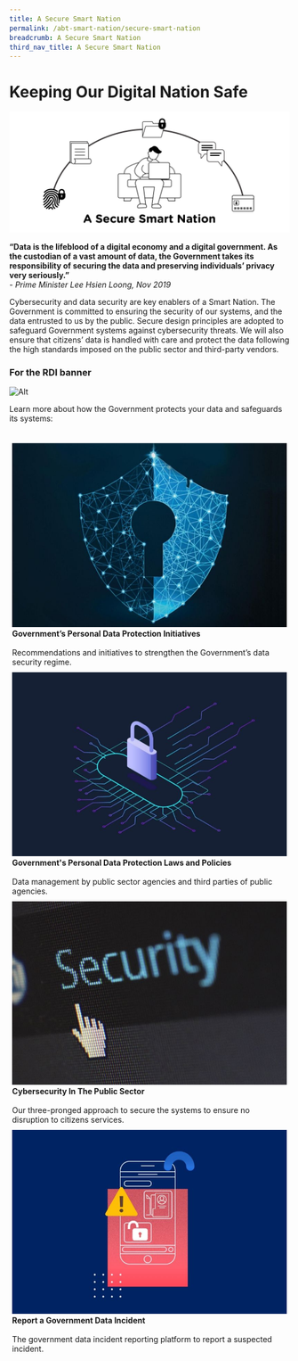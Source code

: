 ```yaml
---
title: A Secure Smart Nation
permalink: /abt-smart-nation/secure-smart-nation
breadcrumb: A Secure Smart Nation
third_nav_title: A Secure Smart Nation
---
```

# Keeping Our Digital Nation Safe
![A Secure Smart Nation overview](/images/secure-smart-nation.jpg)

**“Data is the lifeblood of a digital economy and a digital government. As the custodian of a vast amount of data, the Government takes its responsibility of securing the data and preserving individuals’ privacy very seriously.”**<br>
*- Prime Minister Lee Hsien Loong, Nov 2019*

Cybersecurity and data security are key enablers of a Smart Nation. The Government is committed to ensuring the security of our systems, and the data entrusted to us by the public. Secure design principles are adopted to safeguard Government systems against cybersecurity threats. We will also ensure that citizens’ data is handled with care and protect the data following the high standards imposed on the public sector and third-party vendors.

### For the RDI banner
![Alt](/images/hero-banner.png)
 
Learn more about how the Government protects your data and safeguards its systems: 

<br>
<div style="width:100%;display:flex;flex-wrap:wrap;">  
  <div style="flex:50%;padding:1%;"> 
    <a href="/abt-smart-nation/secure-smart-nation/pdp-initiatives" target="_blank"><img src="/images/abt-smart-nation/Govt-initatives.jpg"></a><br>
    <div class="header"><b>Government’s Personal Data Protection Initiatives</b></div>
    <br>
    <div class="para">Recommendations and initiatives to strengthen the Government’s data security regime.</div>
  </div>
  <div style="flex:50%;padding:1%;"> 
    <a href="/abt-smart-nation/secure-smart-nation/personal-data-protection" target="_blank"><img src="/images/abt-smart-nation/Govt-laws-policies.jpg"></a><br>   
    <div class="header"><b>Government's Personal Data Protection Laws and Policies</b></div>
    <br>
    <div class="para">Data management by public sector agencies and third parties of public agencies.</div>
  </div>
</div> 
<div style="width:100%;display:flex;flex-wrap:wrap;">  
  <div style="flex:50%;padding:1%;"> 
    <a href="/abt-smart-nation/secure-smart-nation/cybersecurity" target="_blank"><img src="/images/abt-smart-nation/cybersecurity-public.jpg"></a><br>
    <div class="header"><b>Cybersecurity In The Public Sector</b></div>
    <br>
    <div class="para">Our three-pronged approach to secure the systems to ensure no disruption to citizens services.</div>
  </div>     
  <div style="flex:50%;padding:1%;">
    <a href="/abt-smart-nation/secure-smart-nation/report-data-incident/" target="_blank"><img src="/images/abt-smart-nation/report-data-incident.jpg"></a><br>
    <div class="header"><b>Report a Government Data Incident</b></div>
    <br>
    <div class="para">The government data incident reporting platform to report a suspected incident.</div>
  </div>
</div>
